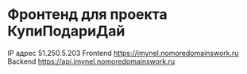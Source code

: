 # Фронтенд для проекта КупиПодариДай

IP адрес 51.250.5.203
Frontend https://imynel.nomoredomainswork.ru
Backend https://api.imynel.nomoredomainswork.ru
